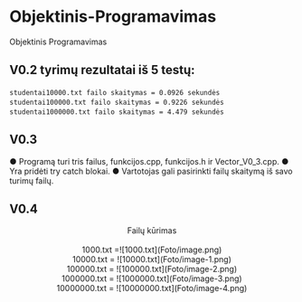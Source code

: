 # Objektinis-Programavimas
Objektinis Programavimas

## V0.2 tyrimų rezultatai iš 5 testų:
`studentai10000.txt failo skaitymas = 0.0926 sekundės`
`studentai100000.txt failo skaitymas = 0.9226 sekundės`
`studentai1000000.txt failo skaitymas = 4.479 sekundės`

## V0.3 
● Programą turi tris failus, funkcijos.cpp, funkcijos.h ir Vector_V0_3.cpp.
● Yra pridėti try catch blokai.
● Vartotojas gali pasirinkti failų skaitymą iš savo turimų failų.

## V0.4 <br />
<center>Failų kūrimas<center/> <br />
1000.txt =![1000.txt](Foto/image.png) <br />
10000.txt = ![10000.txt](Foto/image-1.png) <br />
100000.txt = ![100000.txt](Foto/image-2.png) <br />
1000000.txt = ![1000000.txt](Foto/image-3.png) <br />
10000000.txt = ![10000000.txt](Foto/image-4.png) <br />

